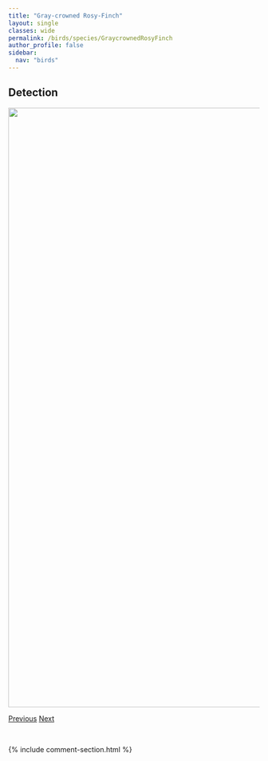 ```yaml
---
title: "Gray-crowned Rosy-Finch"
layout: single
classes: wide
permalink: /birds/species/GraycrownedRosyFinch
author_profile: false
sidebar:
  nav: "birds"
---
```


<h2>Detection</h2>

<a href="https://drive.google.com/uc?export=view&id=1iRWeHhGZEvtMzkZA3gYMMdEL0PUWDdRa">
<img src="https://drive.google.com/uc?export=view&id=1iRWeHhGZEvtMzkZA3gYMMdEL0PUWDdRa" height = "1200" width = "800">
</a>

<a href="/DevelopmentWebsite/birds/species/GoldencrownedKinglet" class="pagination--pager" title="Golden-crowned Kinglet">Previous</a> <a href="/DevelopmentWebsite/birds/species/GoldencrownedSparrow" class="pagination--pager" title="Golden-crowned Sparrow">Next</a>

<p>&nbsp;</p>

{% include comment-section.html %}
